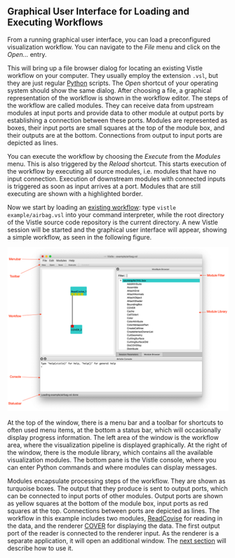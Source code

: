 ## Graphical User Interface for Loading and Executing Workflows ##

From a running graphical user interface, you can load a preconfigured visualization workflow. You can navigate to the *File* menu and click on the *Open...* entry.

This will bring up a file browser dialog for locating an existing Vistle workflow on your computer. They usually employ the extension `.vsl`, but they are just regular [Python](../../advanced/scripting/scripting.md) scripts. The *Open* shortcut of your operating system should show the same dialog. After choosing a file, a graphical representation of the workflow is shown in the workflow editor. The steps of the workflow are called modules. They can receive data from upstream modules at input ports and provide data to other module at output ports by establishing a connection between these ports. Modules are represented as boxes, their input ports are small squares at the top of the module box, and their outputs are at the bottom. Connections from output to input ports are depicted as lines.

You can execute the workflow by choosing the *Execute* from the *Modules* menu. This is also triggered by the *Reload* shortcut. This starts execution of the workflow by executing all source modules, i.e. modules that have no input connection. Execution of downstream modules with connected inputs is triggered as soon as input arrives at a port. Modules that are still executing are shown with a highlighted border.

Now we start by loading an [existing workflow](vistle:///open#example/airbag.vsl): type `vistle example/airbag.vsl` into your command interpreter, while the root directory of the Vistle source code repository is the current directory. A new Vistle session will be started and the graphical user interface will appear, showing a simple workflow, as seen in the following figure.

![Figure 1: Graphical Vistle user interface with airbag workflow loaded.](vistle-gui-annotated.png)

At the top of the window, there is a menu bar and a toolbar for shortcuts to often used menu items, at the bottom a status bar, which will occasionally display progress information. The left area of the window is the workflow area, where the visualization pipeline is displayed graphically. At the right of the window, there is the module library, which contains all the available visualization modules. The bottom pane is the Vistle console, where you can enter Python commands and where modules can display messages.

Modules encapsulate processing steps of the workflow. They are shown as turquoise boxes. The output that they produce is sent to output ports, which can be connected to input ports of other modules. Output ports are shown as yellow squares at the bottom of the module box, input ports as red squares at the top. Connections between ports are depicted as lines. The workflow in this example includes two modules, [ReadCovise](project:#mod-ReadCovise) for reading in the data, and the renderer [COVER](project:#mod-COVER) for displaying the data. The first output port of the reader is connected to the renderer input. As the renderer is a separate application, it will open an additional window. The [next section](../render/cover.md) will describe how to use it.

